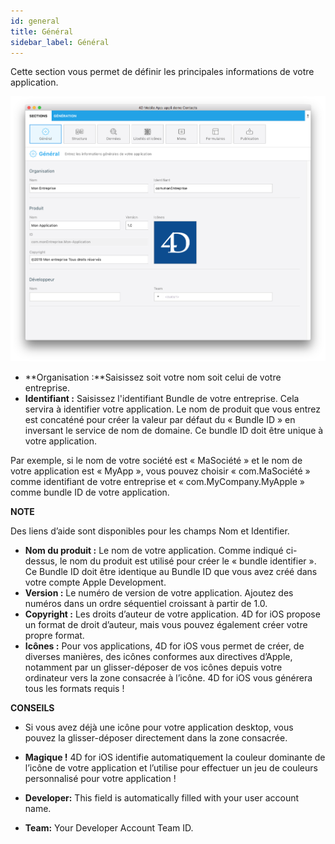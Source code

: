 ```yaml
---
id: general
title: Général
sidebar_label: Général
---
```

Cette section vous permet de définir les principales informations de votre application.

![General section](assets/project-editor/General-section-4D-for-iOS.png)

* **Organisation :**Saisissez soit votre nom soit celui de votre entreprise.
* **Identifiant :** Saisissez l'identifiant Bundle de votre entreprise. Cela servira à identifier votre application. Le nom de produit que vous entrez est concaténé pour créer la valeur par défaut du « Bundle ID » en inversant le service de nom de domaine. Ce bundle ID doit être unique à votre application.

Par exemple, si le nom de votre société est « MaSociété » et le nom de votre application est « MyApp », vous pouvez choisir « com.MaSociété » comme identifiant de votre entreprise et « com.MyCompany.MyApple » comme bundle ID de votre application.<div class = "tips"> 

**NOTE**

Des liens d’aide sont disponibles pour les champs Nom et Identifier.</div> 

* **Nom du produit :** Le nom de votre application. Comme indiqué ci-dessus, le nom du produit est utilisé pour créer le « bundle identifier ». Ce Bundle ID doit être identique au Bundle ID que vous avez créé dans votre compte Apple Development.
* **Version :** Le numéro de version de votre application. Ajoutez des numéros dans un ordre séquentiel croissant à partir de 1.0.
* **Copyright :** Les droits d’auteur de votre application. 4D for iOS propose un format de droit d’auteur, mais vous pouvez également créer votre propre format.
* **Icônes :** Pour vos applications, 4D for iOS vous permet de créer, de diverses manières, des icônes conformes aux directives d’Apple, notamment par un glisser-déposer de vos icônes depuis votre ordinateur vers la zone consacrée à l’icône. 4D for iOS vous générera tous les formats requis !<div class = "tips"> 

**CONSEILS**

* Si vous avez déjà une icône pour votre application desktop, vous pouvez la glisser-déposer directement dans la zone consacrée.

* **Magique !** 4D for iOS identifie automatiquement la couleur dominante de l’icône de votre application et l’utilise pour effectuer un jeu de couleurs personnalisé pour votre application !</div> 

* **Developer:** This field is automatically filled with your user account name.

* **Team:** Your Developer Account Team ID.